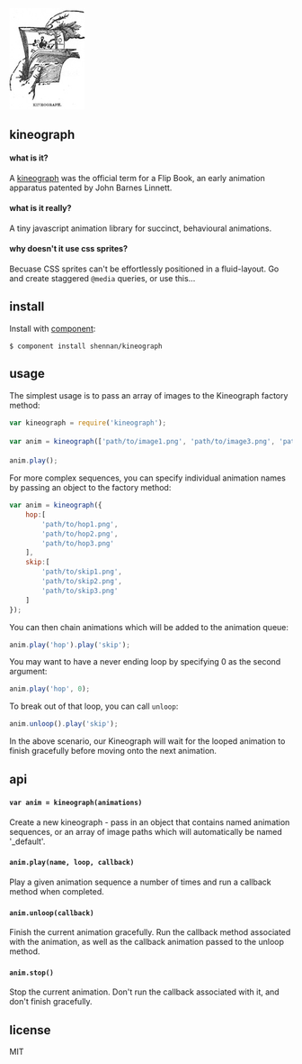   

![kineograph](kineograph.jpg?raw=true)

## kineograph

#### what is it?

A [kineograph](http://en.wikipedia.org/wiki/Flip_book) was the official term for a Flip Book, an early animation apparatus patented by John Barnes Linnett.

#### what is it really?

A tiny javascript animation library for succinct, behavioural animations.

#### why doesn't it use css sprites?

Becuase CSS sprites can't be effortlessly positioned in a fluid-layout. Go and create staggered `@media` queries, or use this...

## install

Install with [component](https://github.com/component/component):

```
$ component install shennan/kineograph
```

## usage

The simplest usage is to pass an array of images to the Kineograph factory method:

```js
var kineograph = require('kineograph');

var anim = kineograph(['path/to/image1.png', 'path/to/image3.png', 'path/to/image2.png']);

anim.play();
```

For more complex sequences, you can specify individual animation names by passing an object to the factory method:

```js
var anim = kineograph({
	hop:[
		'path/to/hop1.png',
		'path/to/hop2.png',
		'path/to/hop3.png'
	],
	skip:[
		'path/to/skip1.png',
		'path/to/skip2.png',
		'path/to/skip3.png'
	]
});
```

You can then chain animations which will be added to the animation queue:

```js
anim.play('hop').play('skip');
```

You may want to have a never ending loop by specifying 0 as the second argument:

```js
anim.play('hop', 0);
```

To break out of that loop, you can call `unloop`:

```js
anim.unloop().play('skip');
```

In the above scenario, our Kineograph will wait for the looped animation to finish gracefully before moving onto the next animation.

## api

#### `var anim = kineograph(animations)`

Create a new kineograph - pass in an object that contains named animation sequences, or an array of image paths which will automatically be named '_default'.

#### `anim.play(name, loop, callback)`

Play a given animation sequence a number of times and run a callback method when completed.

#### `anim.unloop(callback)`

Finish the current animation gracefully. Run the callback method associated with the animation, as well as the callback animation passed to the unloop method.

#### `anim.stop()`

Stop the current animation. Don't run the callback associated with it, and don't finish gracefully.

## license

MIT